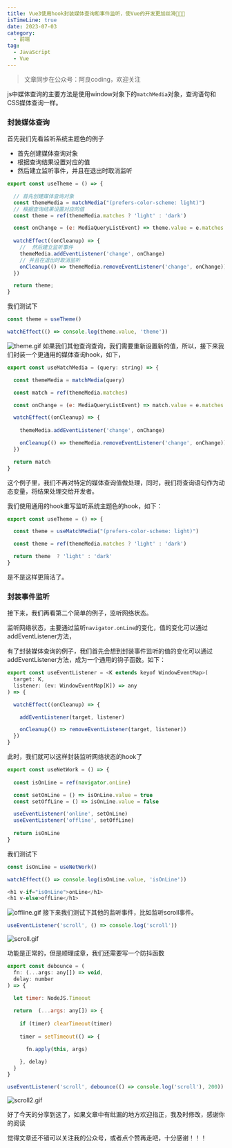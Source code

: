 ```yaml
---
title: Vue3使用hook封装媒体查询和事件监听，使Vue的开发更加丝滑🚀🚀🚀
isTimeLine: true
date: 2023-07-03
category:
  - 前端
tag:
  - JavaScript
  - Vue
---
```

> 文章同步在公众号：阿良coding，欢迎关注

js中媒体查询的主要方法是使用window对象下的`matchMedia`对象，查询语句和CSS媒体查询一样。

### 封装媒体查询

首先我们先看监听系统主题色的例子

- 首先创建媒体查询对象
- 根据查询结果设置对应的值
- 然后建立监听事件，并且在退出时取消监听

```js
export const useTheme = () => {

  // 首先创建媒体查询对象
  const themeMedia = matchMedia("(prefers-color-scheme: light)")
  // 根据查询结果设置对应的值
  const theme = ref(themeMedia.matches ? 'light' : 'dark')

  const onChange = (e: MediaQueryListEvent) => theme.value = e.matches ? 'light' : 'dark'
  
  watchEffect((onCleanup) => {
    //  然后建立监听事件
    themeMedia.addEventListener('change', onChange)
    // 并且在退出时取消监听
    onCleanup(() => themeMedia.removeEventListener('change', onChange))
  })

  return theme;
}
```
我们测试下
```js
const theme = useTheme()

watchEffect(() => console.log(theme.value, 'theme'))
```
![theme.gif](https://p1-juejin.byteimg.com/tos-cn-i-k3u1fbpfcp/37e33588ee4b40438365db6841af4326~tplv-k3u1fbpfcp-watermark.image?)
如果我们其他查询查询，我们需要重新设置新的值，所以，接下来我们封装一个更通用的媒体查询hook，如下，
```js
export const useMatchMedia = (query: string) => {

  const themeMedia = matchMedia(query)

  const match = ref(themeMedia.matches)

  const onChange = (e: MediaQueryListEvent) => match.value = e.matches

  watchEffect((onCleanup) => {
    
    themeMedia.addEventListener('change', onChange)

    onCleanup(() => themeMedia.removeEventListener('change', onChange))
  })

  return match
}
```
这个例子里，我们不再对特定的媒体查询值做处理，同时，我们将查询语句作为动态变量，将结果处理交给开发者。

我们使用通用的hook重写监听系统主题色的hook，如下：
```js
export const useTheme = () => {

  const theme = useMatchMedia("(prefers-color-scheme: light)")

  const theme = ref(themeMedia.matches ? 'light' : 'dark')

  return theme  ? 'light' : 'dark'
}
```
是不是这样更简洁了。

### 封装事件监听

接下来，我们再看第二个简单的例子，监听网络状态。

监听网络状态，主要通过监听`navigator.onLine`的变化，值的变化可以通过addEventListener方法，

有了封装媒体查询的例子，我们首先会想到封装事件监听的值的变化可以通过addEventListener方法，成为一个通用的钩子函数。如下：
```js
export const useEventListener = <K extends keyof WindowEventMap>(
  target: K,
  listener: (ev: WindowEventMap[K]) => any
) => {

  watchEffect((onCleanup) => {

    addEventListener(target, listener)

    onCleanup(() => removeEventListener(target, listener))
  })
}
```
此时，我们就可以这样封装监听网络状态的hook了
```js
export const useNetWork = () => {
  
  const isOnLine = ref(navigator.onLine)

  const setOnLine = () => isOnLine.value = true
  const setOffLine = () => isOnLine.value = false

  useEventListener('online', setOnLine)
  useEventListener('offline', setOffLine)
  
  return isOnLine
}
```
我们测试下
```js
const isOnLine = useNetWork()

watchEffect(() => console.log(isOnLine.value, 'isOnLine'))

<h1 v-if="isOnLine">onLine</h1>
<h1 v-else>offLine</h1>
```
![offline.gif](https://p9-juejin.byteimg.com/tos-cn-i-k3u1fbpfcp/84a306c2d8b54d238cf32f8ba9473556~tplv-k3u1fbpfcp-watermark.image?)
接下来我们测试下其他的监听事件，比如监听scroll事件。
```js
useEventListener('scroll', () => console.log('scroll'))
```

![scroll.gif](https://p3-juejin.byteimg.com/tos-cn-i-k3u1fbpfcp/d43ab372521e436ba7099877db0b639c~tplv-k3u1fbpfcp-watermark.image?)

功能是正常的，但是顺理成章，我们还需要写一个防抖函数
```js
export const debounce = (
  fn: (...args: any[]) => void,
  delay: number
) => {

  let timer: NodeJS.Timeout
  
  return  (...args: any[]) => {
  
    if (timer) clearTimeout(timer)
  
    timer = setTimeout(() => {

      fn.apply(this, args)

    }, delay)
  }
}
```

```js
useEventListener('scroll', debounce(() => console.log('scroll'), 200))
```

![scroll2.gif](https://p9-juejin.byteimg.com/tos-cn-i-k3u1fbpfcp/a64954ae2f234f7f80c2c9d2cd727664~tplv-k3u1fbpfcp-watermark.image?)

好了今天的分享到这了，如果文章中有纰漏的地方欢迎指正，我及时修改，感谢你的阅读

觉得文章还不错可以关注我的公众号，或者点个赞再走吧，十分感谢！！！